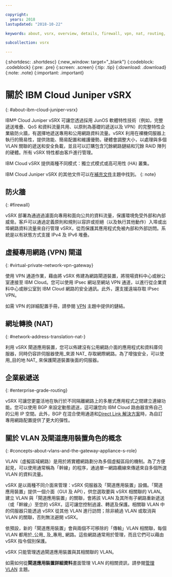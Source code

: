 ```yaml
---

copyright:
  years: 2018
lastupdated: "2018-10-22"

keywords: about, vsrx, overview, details, firewall, vpn, nat, routing, vlan

subcollection: vsrx

---
```


{:shortdesc: .shortdesc}
{:new_window: target="_blank"}
{:codeblock: .codeblock}
{:pre: .pre}
{:screen: .screen}
{:tip: .tip}
{:download: .download}
{:note: .note}
{:important: .important}

# 關於 IBM Cloud Juniper vSRX
{: #about-ibm-cloud-juniper-vsrx}

IBM® Cloud Juniper vSRX 可讓您透過採用 JunOS 軟體特性技術（例如，完整遞送堆疊、QoS 和資料流量共用、以原則為基礎的遞送以及 VPN）的完整特性企業級防火牆，有選擇地遞送專用和公用網路資料流量。vSRX 利用在裸機伺服器上執行的簡易性，提供效能、簡易配置和維護優勢。硬體會調整大小，以處理與多個 VLAN 關聯的遞送和安全負載，並且可以訂購包含冗餘網路鏈結和冗餘 RAID 陣列的硬體。所有 vSRX 特性都由客戶進行管理。

IBM Cloud vSRX 提供兩種不同模式：獨立式模式或高可用性 (HA) 叢集。

IBM Cloud Juniper vSRX 的其他文件可以在[補充文件](/docs/infrastructure/vsrx?topic=vsrx-supplemental-ibm-cloud-juniper-vsrx-documentation)主題中找到。
{: note}

## 防火牆
{: #firewall}

vSRX 部署為通過過濾面向專用和面向公共的資料流量，保護環境免受外部和內部威脅。客戶可以通過定義原則和規則以容許或拒絕（以及執行其他動作）入埠或出埠網路資料流量來自行管理 vSRX，從而保護其應用程式免被內部和外部訪問。系統是以有狀態方式支援 IPv4 及 IPv6 堆疊。

## 虛擬專用網路 (VPN) 閘道
{: #virtual-private-network-vpn-gateway}

使用 VPN 通道作業，藉由將 vSRX 佈建為網路閘道裝置，將現場資料中心或辦公室連接至 IBM Cloud。您可以使用 IPsec 網站至網站 VPN 通道，以進行從企業資料中心或辦公室到 IBM Cloud 網路的安全通訊。此外，還支援遠端存取 IPsec VPN。

如需 VPN 的詳細配置手冊，請參閱 [VPN](/docs/infrastructure/vsrx?topic=vsrx-working-with-vpn#working-with-vpn) 主題中提供的鏈結。

## 網址轉換 (NAT)
{: #network-address-translation-nat-}

利用 vSRX 閘道應用裝置，您可以佈建沒有公用網路介面的應用程式和資料庫伺服器，同時仍容許伺服器使用_來源 NAT_ 存取網際網路。為了增強安全，可以使用_目的地 NAT_ 來保護閘道裝置後面的伺服器。

## 企業級遞送
{: #enterprise-grade-routing}

vSRX 可讓您更靈活地在執行於不同隔離網路上的多層式應用程式之間建立連線功能。您可以使用 BGP 來設定動態遞送，這可讓您向 IBM Cloud 路由器宣佈自己的公用 IP 空間。此外，BGP 在混合使用通道和[Direct Link 解決方案](/docs/infrastructure/direct-link?topic=direct-link-overview-of-direct-link-offerings#overview-of-direct-link-offerings)時，為自訂專用網路配置提供了更大的彈性。

## 關於 VLAN 及閘道應用裝置角色的概念
{: #concepts-about-vlans-and-the-gateway-appliance-s-role}

VLAN（虛擬區域網路）是用於將實體網路劃分為多個虛擬區段的機制。為了方便起見，可以使用通常稱為「幹線」的程序，通過單一網路纜線來傳遞來自多個所選 VLAN 的資料流量。

vSRX 是以兩種不同介面來管理：vSRX 伺服器及「閘道應用裝置」設備。「閘道應用裝置」提供一個介面（GUI 及 API），供您選取要與 vSRX 相關聯的 VLAN。建立 VLAN 與「閘道應用裝置」的關聯，會將該 VLAN 及其所有子網路重新遞送（或「幹線」）至您的 vSRX，這可讓您控制過濾、轉遞及保護。相關聯 VLAN 中的伺服器只能透過 vSRX 從其他 VLAN 進行訪問；除非繞過 VLAN 或取消與 VLAN 的關聯，否則無法避開 vSRX。

依預設，新的「閘道應用裝置」會與兩個不可移除的「傳輸」VLAN 相關聯，每個 VLAN 都用於_公用_ 及_專用_ 網路。這些網路通常用於管理，而且它們可以藉由 vSRX 指令個別保護。

vSRX 只能管理透過閘道應用裝置與其相關聯的 VLAN。

如需如何從**閘道應用裝置詳細資料**畫面管理 VLAN 的相關資訊，請參閱[管理 VLAN](/docs/infrastructure/vsrx?topic=vsrx-managing-ibm-vlans) 主題。
